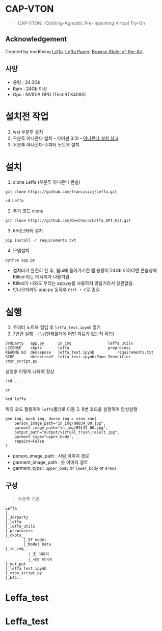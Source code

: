 # CAP-VTON
> CAP-VTON : Clothing-Agnostic Pre-inpainting  Virtual Try-On

## Acknowledgement
Created by modifying [Leffa](https://github.com/franciszzj/LEFFA).
[Leffa Paper](https://arxiv.org/pdf/2412.08486).
[Browse State-of-the-Art](https://paperswithcode.com/sota/virtual-try-on-on-viton-hd).

## 사양
- 용량 : 34.3Gb
- Ram : 24Gb 이상
- Gpu : NVIDIA GPU (Test:RTX4080)

# 설치전 작업
1. wsl 우분투 설치
2. 우분투 아나콘다 설치 - 파이썬 3.10 - [아나콘다 설치 참고](https://github.com/kimsehyun-34/Data_Preprocessing/blob/main/README.md)
3. 우분투 아나콘다 주피터 노트북 설치


# 설치
1. clone Leffa (우분투 아나콘다 콘솔)
```
git clone https://github.com/franciszzj/Leffa.git
```
```
cd Leffa
```
2. 추가 코드 clone
```
git clone https://github.com/DevChoco/Leffa_API_Kit.git
```
3. 라이브러리 설치
```
pip install -r requirements.txt
```
4. 모델설치
```
python app.py
```
- 설치바가 완전히 찬 후, 웹ui에 들어가기전 램 용량이 24Gb 이하이면 콘솔창에 Killed 라는 메시지가 나올거임.
- Killed가 나와도 우리는 app.py를 사용하지 않을거라서 상관없음.
- 안나오더라도 app.py 동작후 `Ctrl + C`로 종료.
# 실행
1. 주피터 노트북 집입 후 `leffa_test.ipynb` 열기
2. 7번칸 실행 - `!ls`(현재폴더에 어떤 자료가 있는지 확인)
```
3rdparty   app.py      in_img				 leffa_utils
LICENSE    ckpts       leffa				 preprocess
README.md  densepose   leffa_test.ipynb			 requirements.txt
SCHP	   detectron2  leffa_test.ipynb:Zone.Identifier  vton_script.py
```
실행후 이렇게 나와야 정상
```
!cd ..

or

%cd leffa
```
위의 코드 활용하여 `leffa`폴더로 이동
3. 8번 코드를 실행하여 합성실행
```
gen_img, mask_img, dense_img = vton.run(
    person_image_path="in_img/00034_00.jpg",
    garment_image_path="in_img/09133_00.jpg",
    output_path="output/virtual_tryon_result.jpg",
    garment_type="upper_body",
    repaint=False
)
```
- person_image_path : 사람 이미지 경로
- garment_image_path : 옷 이미지 경로
- garment_type : `upper_body` or `lower_body` or `dress`

## 구성
> 우분투 기준
```
Leffa
|
|_3drparty
|_leffa
|_leffa_utils
|_preprocess
|_ckpts__
        |_ST model
        |_Model Data
|_in_img__
          |_옷 이미지
          |_사람 이미지
|_out_put
|_leffa_test.ipynb
|_vton_script.py
|_ETC..
```
# Leffa_test
# Leffa_test
